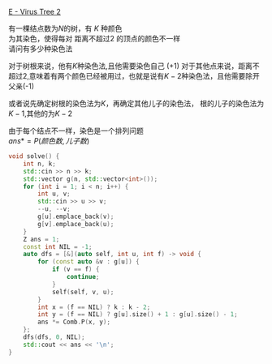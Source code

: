 [E - Virus Tree 2](https://atcoder.jp/contests/abc133/tasks/abc133_e)

有一棵结点数为$N$的树，有 $K$ 种颜色  
为其染色，使得每对 距离不超过2 的顶点的颜色不一样  
请问有多少种染色法  

对于树根来说，他有$K$种染色法,且他需要染色自己 (+1) 
对于其他点来说，距离不超过2,意味着有两个颜色已经被用过，也就是说有$K-2$种染色法，且他需要除开父亲(-1)  

或者说先确定树根的染色法为$K$，再确定其他儿子的染色法，
根的儿子的染色法为$K-1$,其他的为$K-2$  

由于每个结点不一样，染色是一个排列问题  
$ans*=P(颜色数,儿子数)$ 

```cpp
void solve() {
    int n, k;
    std::cin >> n >> k;
    std::vector g(n, std::vector<int>());
    for (int i = 1; i < n; i++) {
        int u, v;
        std::cin >> u >> v;
        --u, --v;
        g[u].emplace_back(v);
        g[v].emplace_back(u);
    }
    Z ans = 1;
    const int NIL = -1;
    auto dfs = [&](auto self, int u, int f) -> void {
        for (const auto &v : g[u]) {
            if (v == f) {
                continue;
            }
            self(self, v, u);
        }
        int x = (f == NIL) ? k : k - 2;
        int y = (f == NIL) ? g[u].size() + 1 : g[u].size() - 1;
        ans *= Comb.P(x, y);
    };
    dfs(dfs, 0, NIL);
    std::cout << ans << '\n';
}

```